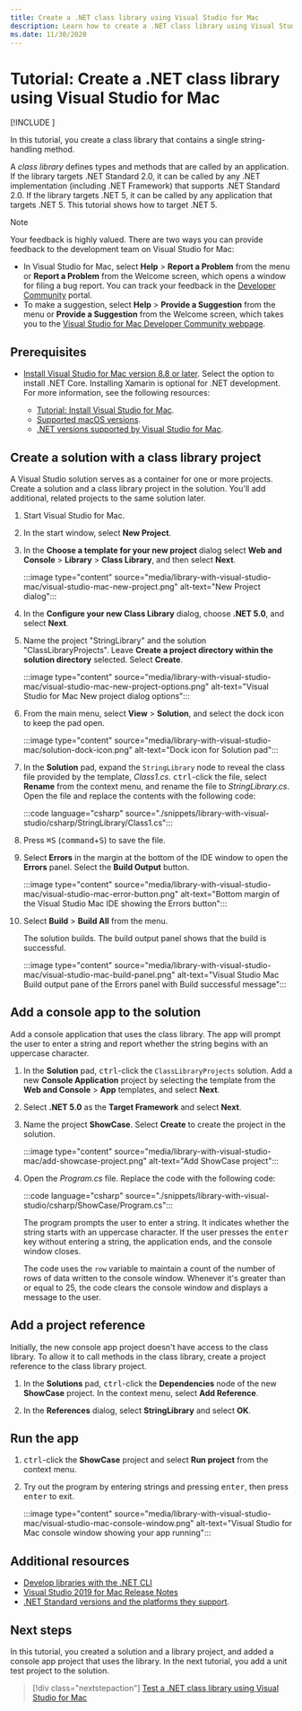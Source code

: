 ```yaml
---
title: Create a .NET class library using Visual Studio for Mac
description: Learn how to create a .NET class library using Visual Studio for Mac.
ms.date: 11/30/2020
---
```

# Tutorial: Create a .NET class library using Visual Studio for Mac

[!INCLUDE [](~/includes/vs-mac-eol.md)]

In this tutorial, you create a class library that contains a single string-handling method.

A *class library* defines types and methods that are called by an application. If the library targets .NET Standard 2.0, it can be called by any .NET implementation (including .NET Framework) that supports .NET Standard 2.0. If the library targets .NET 5, it can be called by any application that targets .NET 5. This tutorial shows how to target .NET 5.

> [!NOTE]
> Your feedback is highly valued. There are two ways you can provide feedback to the development team on Visual Studio for Mac:
>
> - In Visual Studio for Mac, select **Help** > **Report a Problem** from the menu or **Report a Problem** from the Welcome screen, which opens a window for filing a bug report. You can track your feedback in the [Developer Community](https://aka.ms/feedback/report?space=41) portal.
> - To make a suggestion, select **Help** > **Provide a Suggestion** from the menu or **Provide a Suggestion** from the Welcome screen, which takes you to the [Visual Studio for Mac Developer Community webpage](https://aka.ms/feedback/suggest?space=41).

## Prerequisites

* [Install Visual Studio for Mac version 8.8 or later](https://visualstudio.microsoft.com/vs/mac/?utm_medium=microsoft&utm_source=learn.microsoft.com&utm_campaign=inline+link). Select the option to install .NET Core. Installing Xamarin is optional for .NET development. For more information, see the following resources:

  * [Tutorial: Install Visual Studio for Mac](/visualstudio/mac/installation).
  * [Supported macOS versions](../install/macos.md).
  * [.NET versions supported by Visual Studio for Mac](/visualstudio/mac/net-core-support).

## Create a solution with a class library project

A Visual Studio solution serves as a container for one or more projects. Create a solution and a class library project in the solution. You'll add additional, related projects to the same solution later.

1. Start Visual Studio for Mac.

1. In the start window, select **New Project**.

1. In the **Choose a template for your new project** dialog select **Web and Console** > **Library** > **Class Library**, and then select **Next**.

   :::image type="content" source="media/library-with-visual-studio-mac/visual-studio-mac-new-project.png" alt-text="New Project dialog":::

1. In the **Configure your new Class Library** dialog, choose **.NET 5.0**, and select **Next**.

1. Name the project "StringLibrary" and the solution "ClassLibraryProjects". Leave **Create a project directory within the solution directory** selected. Select **Create**.

   :::image type="content" source="media/library-with-visual-studio-mac/visual-studio-mac-new-project-options.png" alt-text="Visual Studio for Mac New project dialog options":::

1. From the main menu, select **View** > **Solution**, and select the dock icon to keep the pad open.

   :::image type="content" source="media/library-with-visual-studio-mac/solution-dock-icon.png" alt-text="Dock icon for Solution pad":::

1. In the **Solution** pad, expand the `StringLibrary` node to reveal the class file provided by the template, *Class1.cs*. <kbd>ctrl</kbd>-click the file, select **Rename** from the context menu, and rename the file to *StringLibrary.cs*. Open the file and replace the contents with the following code:

   :::code language="csharp" source="./snippets/library-with-visual-studio/csharp/StringLibrary/Class1.cs":::

1. Press <kbd>⌘</kbd><kbd>S</kbd> (<kbd>command</kbd>+<kbd>S</kbd>) to save the file.

1. Select **Errors** in the margin at the bottom of the IDE window to open the **Errors** panel. Select the **Build Output** button.

   :::image type="content" source="media/library-with-visual-studio-mac/visual-studio-mac-error-button.png" alt-text="Bottom margin of the Visual Studio Mac IDE showing the Errors button":::

1. Select **Build** > **Build All** from the menu.

   The solution builds. The build output panel shows that the build is successful.

   :::image type="content" source="media/library-with-visual-studio-mac/visual-studio-mac-build-panel.png" alt-text="Visual Studio Mac Build output pane of the Errors panel with Build successful message":::

## Add a console app to the solution

Add a console application that uses the class library. The app will prompt the user to enter a string and report whether the string begins with an uppercase character.

1. In the **Solution** pad, <kbd>ctrl</kbd>-click the `ClassLibraryProjects` solution. Add a new **Console Application** project by selecting the template from the **Web and Console** > **App** templates, and select **Next**.

1. Select **.NET 5.0** as the **Target Framework** and select **Next**.

1. Name the project **ShowCase**. Select **Create** to create the project in the solution.

   :::image type="content" source="media/library-with-visual-studio-mac/add-showcase-project.png" alt-text="Add ShowCase project":::

1. Open the *Program.cs* file. Replace the code with the following code:

   :::code language="csharp" source="./snippets/library-with-visual-studio/csharp/ShowCase/Program.cs":::

   The program prompts the user to enter a string. It indicates whether the string starts with an uppercase character. If the user presses the <kbd>enter</kbd> key without entering a string, the application ends, and the console window closes.

   The code uses the `row` variable to maintain a count of the number of rows of data written to the console window. Whenever it's greater than or equal to 25, the code clears the console window and displays a message to the user.

## Add a project reference

Initially, the new console app project doesn't have access to the class library. To allow it to call methods in the class library, create a project reference to the class library project.

1. In the **Solutions** pad, <kbd>ctrl</kbd>-click the **Dependencies** node of the new **ShowCase** project. In the context menu, select **Add Reference**.

1. In the **References** dialog, select **StringLibrary** and select **OK**.

## Run the app

1. <kbd>ctrl</kbd>-click the **ShowCase** project and select **Run project** from the context menu.

1. Try out the program by entering strings and pressing <kbd>enter</kbd>, then press <kbd>enter</kbd> to exit.

   :::image type="content" source="media/library-with-visual-studio-mac/visual-studio-mac-console-window.png" alt-text="Visual Studio for Mac console window showing your app running":::

## Additional resources

* [Develop libraries with the .NET CLI](libraries.md)
* [Visual Studio 2019 for Mac Release Notes](/visualstudio/releasenotes/vs2019-mac-relnotes)
* [.NET Standard versions and the platforms they support](../../standard/net-standard.md).

## Next steps

In this tutorial, you created a solution and a library project, and added a console app project that uses the library. In the next tutorial, you add a unit test project to the solution.

> [!div class="nextstepaction"]
> [Test a .NET class library using Visual Studio for Mac](testing-library-with-visual-studio-mac.md)
